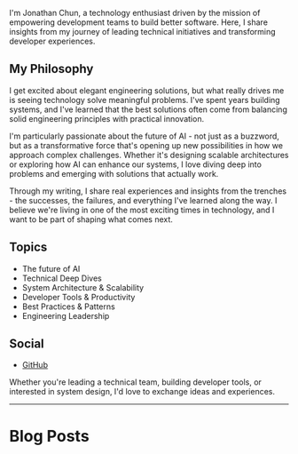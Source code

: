 I'm Jonathan Chun, a technology enthusiast driven by the mission of empowering development teams to build better software. Here, I share insights from my journey of leading technical initiatives and transforming developer experiences.

## My Philosophy

I get excited about elegant engineering solutions, but what really drives me is seeing technology solve meaningful problems. I've spent years building systems, and I've learned that the best solutions often come from balancing solid engineering principles with practical innovation.

I'm particularly passionate about the future of AI - not just as a buzzword, but as a transformative force that's opening up new possibilities in how we approach complex challenges. Whether it's designing scalable architectures or exploring how AI can enhance our systems, I love diving deep into problems and emerging with solutions that actually work.

Through my writing, I share real experiences and insights from the trenches - the successes, the failures, and everything I've learned along the way. I believe we're living in one of the most exciting times in technology, and I want to be part of shaping what comes next.

## Topics

-   The future of AI
-   Technical Deep Dives
-   System Architecture & Scalability
-   Developer Tools & Productivity
-   Best Practices & Patterns
-   Engineering Leadership

## Social

-   [GitHub](https://github.com/jonchun)

Whether you're leading a technical team, building developer tools, or interested in system design, I'd love to exchange ideas and experiences.

---

# Blog Posts
